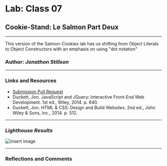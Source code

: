 # Lab: Class 07

## Cookie-Stand: Le Salmon Part Deux

___

This version of the Salmon-Cookies lab has us shifting from Object Literals to Object Constructors with an emphasis on using "dot notation"

### Author: *Jonathon Stillson*

___

### Links and Resources

* [Submission Pull Request](https://www.youtube.com/watch?v=dQw4w9WgXcQ)
* Duckett, Jon. JavaScript and JQuery: Interactive Front-End Web Development. 1st ed., Wiley, 2014. p. 640.
* Duckett, Jon. HTML & CSS: Design and Build Websites. 2nd ed., John Wiley & Sons, Inc., 2014. p. 512.

___

### *Lighthouse Results*

![insert image](/file.exstension)

___

### Reflections and Comments
